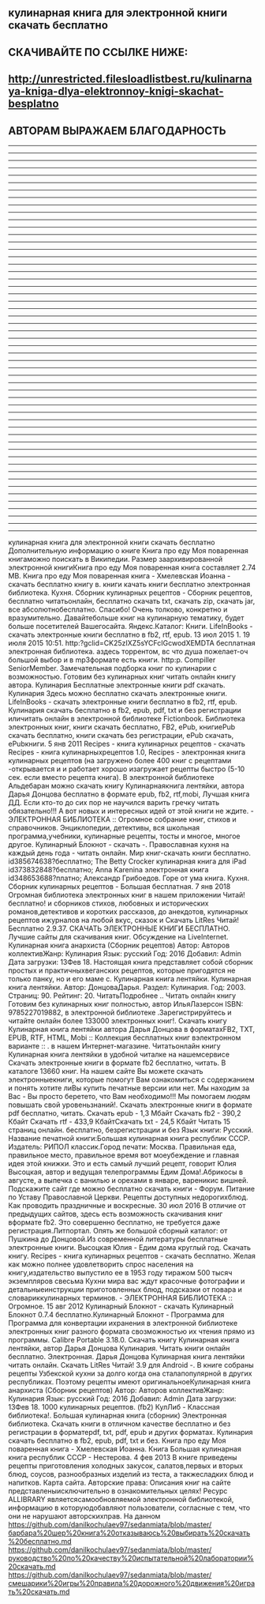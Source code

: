 кулинарная книга для электронной книги скачать бесплатно
--------------------------------------------------
СКАЧИВАЙТЕ ПО ССЫЛКЕ НИЖЕ:
--------------------------------------------------
http://unrestricted.filesloadlistbest.ru/kulinarnaya-kniga-dlya-elektronnoy-knigi-skachat-besplatno
--------------------------------------------------
АВТОРАМ ВЫРАЖАЕМ БЛАГОДАРНОСТЬ
--------------------------------------------------
--------------------------------------------------
--------------------------------------------------
--------------------------------------------------
--------------------------------------------------
--------------------------------------------------
--------------------------------------------------
--------------------------------------------------
--------------------------------------------------
--------------------------------------------------
--------------------------------------------------
--------------------------------------------------
--------------------------------------------------
--------------------------------------------------
--------------------------------------------------
--------------------------------------------------
--------------------------------------------------
--------------------------------------------------
--------------------------------------------------
--------------------------------------------------
--------------------------------------------------
--------------------------------------------------
--------------------------------------------------
--------------------------------------------------
--------------------------------------------------
--------------------------------------------------
--------------------------------------------------
--------------------------------------------------
--------------------------------------------------
--------------------------------------------------
--------------------------------------------------
--------------------------------------------------
--------------------------------------------------
--------------------------------------------------
--------------------------------------------------
--------------------------------------------------
--------------------------------------------------
--------------------------------------------------
--------------------------------------------------
--------------------------------------------------
--------------------------------------------------
--------------------------------------------------
--------------------------------------------------
--------------------------------------------------
--------------------------------------------------
--------------------------------------------------
--------------------------------------------------
--------------------------------------------------
--------------------------------------------------
--------------------------------------------------
--------------------------------------------------
--------------------------------------------------
--------------------------------------------------
--------------------------------------------------
кулинарная книга для электронной книги скачать бесплатно Дополнительную информацию о книге Книга про еду Моя поваренная книгаможно поискать в Википедии. Размер заархивированной электронной книгиКнига про еду Моя поваренная книга составляет 2.74 MB. Книга про еду Моя поваренная книга - Хмелевская Иоанна - скачать бесплатно книгу в. книги качать книги бесплатно электронная библиотека. Кухня. Сборник кулинарных рецептов - Сборник рецептов, бесплатно читатьонлайн, бесплатно скачать txt, скачать zip, скачать jar, все абсолютнобесплатно.  Спасибо! Очень толково, конкретно и вразумительно. Давайтебольше книг на кулинарную тематику, будет больше посетителей Вашегосайта. Яндекс.Каталог: Книги. LifeInBooks - скачать электронные книги бесплатно в fb2, rtf, epub. 13 июл 2015  1.  19 июля 2015 10:51. http:?gclid=CK25zIXZ5sYCFcIGcwodXEMDTA бесплатная электронная библиотека. аздесь торрентом, вс что душа пожелает-оч большой выбор и в mp3формате есть книги. http:p. Compiller SeniorMember. Замечательная подборка книг по кулинарии с возможностью. Готовим без кулинарных книг читать онлайн книгу автора. Кулинария  Бесплатные электронные книги pdf скачать. Кулинария  Здесь можно бесплатно скачать электронные книги. LifeInBooks - скачать электронные книги бесплатно в fb2, rtf, epub. Кулинария  скачать бесплатно в fb2, epub, pdf, txt и без регистрации иличитать онлайн в электронной библиотеке Fictionbook. Библиотека электронных книг, книги скачать бесплатно, FB2, ePub, книгиePub скачать бесплатно, книги скачать без регистрации, ePub скачать, ePubкниги. 5 янв 2011  Recipes - книга кулинарных рецептов - скачать Recipes - книга кулинарныхрецептов 1.0, Recipes - электронная книга кулинарных рецептов (на загружено более 400 книг с рецептами -открывается и и работает хорошо изагружает рецепты быстро (5-10 сек. если вместо рецепта книга).
В электронной библиотеке Альдебаран можно скачать книгу Кулинарнаякнига лентяйки, автора Дарья Донцова бесплатно в формате epub, fb2, rtf,mobi,  Лучшая книга ДД. Если кто-то до сих пор не научился варить гречку читать обязательно!!! А вот новых и интересных идей от этой книги не ждите. - ЭЛЕКТРОННАЯ БИБЛИОТЕКА :: Огромное собрание книг, стихов и справочников. Энциклопедии, детективы, вся школьная программа,учебники, кулинарные рецепты, тосты и многое, многое другое. Кулинарный Блокнот - скачать -. Православная кухня на каждый день года - читать онлайн. Мир книг-скачать книги бесплатно. id385674638?бесплатно; The Betty Crocker кулинарная книга для iPad id373832848?бесплатно; Anna Karenina  электронная книга id348653688?платно; Александр Грибоедов. Горе от ума  книга. Кухня. Сборник кулинарных рецептов - Большая бесплатная. 7 янв 2018  Огромная библиотека электронных книг в нашем приложении Читай!бесплатно!  и сборников стихов, любовных и исторических романов,детективов и коротких рассказов, до анекдотов, кулинарных рецептов ижурналов на любой вкус, сказок и  Скачать LitRes Читай! Бесплатно 2.9.37. СКАЧАТЬ ЭЛЕКТРОННЫЕ КНИГИ БЕСПЛАТНО. Лучшие сайты для скачивания книг. Обсуждение на LiveInternet. Кулинарная книга анархиста (Сборник рецептов) Автор: Авторов коллективЖанр: Кулинария Язык: русский Год: 2016 Добавил: Admin Дата загрузки: 13Фев 18. Настоящая книга представляет собой сборник простых и практичныхвеганских рецептов, которые пригодятся не только панку, но и его маме с. Кулинарная книга лентяйки. Кулинарная книга лентяйки. Автор: ДонцоваДарья. Раздел: Кулинария. Год: 2003. Страниц: 90. Рейтинг: 20. ЧитатьПодробнее .. Читать онлайн книгу Готовим без кулинарных книг полностью, автор ИльяЛазерсон ISBN: 9785227019882, в электронной библиотеке .Зарегистрируйтесь и читайте онлайн более 133000 электронных книг!. Скачать книгу Кулинарная книга лентяйки автора Дарья Донцова в форматахFB2, TXT, EPUB, RTF, HTML, Mobi :: Коллекция бесплатных книг вэлектронном варианте :: .  в нашем Интернет-магазине. Читатьонлайн книгу Кулинарная книга лентяйки в удобной читалке на нашемсервисе
Скачать электронные книги в формате fb2 бесплатно, читать. В каталоге 13660 книг. На нашем сайте Вы можете скачать электронныекниги, которые помогут Вам ознакомиться с содержанием и понять хотите лиВы купить печатные версии или нет. Мы находим за Вас - Вы просто беретето, что Вам необходимо!!! Мы помогаем людям повышать свой уровеньзнаний!. Скачать электронные книги в формате pdf бесплатно, читать. Cкачать epub - 1,3 Мбайт Cкачать fb2 - 390,2 Кбайт Cкачать rtf - 433,9 КбайтCкачать txt - 24,5 Кбайт Читать 15 страниц онлайн. бесплатно, безрегистрации и без  Язык книги: Русский. Название печатной книги:Большая кулинарная книга республик СССР. Издатель: РИПОЛ классик.Город печати: Москва. Правильная еда, правильное место, правильное время  вот моеубеждение и главная идея этой книжки. Это и есть самый лучший рецепт, говорит Юлия Высоцкая, автор и ведущая телепрограммы Едим Дома!.Абрикосы  в августе, а выпечка с ванилью и орехами  в январе, вареникис вишней. Подскажите сайт где можно бесплатно скачать книги - Форум. Питание по Уставу Православной Церкви. Рецепты доступных недорогихблюд. Как проводить праздничные и воскресные. 30 июл 2016  В отличие от предыдущих сайтов, здесь есть возможность скачивания книг вформате fb2. Это совершенно бесплатно, не требуется даже регистрация.Литпортал. Опять же большой сборный каталог: от Пушкина до Донцовой.Из современной литературы бесплатные электронные книги. Высоцкая Юлия - Едим дома круглый год. Скачать книгу. Recipes - книга кулинарных рецептов - скачать бесплатно. Желая как можно полнее удовлетворить спрос населения на книгу,издательство выпустило ее в 1953 году тиражом 500 тысяч экземпляров свесьма  Кухни мира вас ждут красочные фотографии и детальныеинструкции приготовленных блюд, подсказки от повара и словариккулинарных терминов. - ЭЛЕКТРОННАЯ БИБЛИОТЕКА :: Огромное. 15 авг 2012  Кулинарный Блокнот - скачать Кулинарный Блокнот 0.7.4 бесплатно.Кулинарный Блокнот - Программа для  Программа для конвертации ихранения в электронной библиотеке электронных книг разного формата свозможностью их чтения прямо из программы. Calibre Portable 3.18.0. Скачать книгу Кулинарная книга лентяйки, автор Дарья Донцова
Кулинария. Читать книги онлайн бесплатно. Электронная. Дарья Донцова Кулинарная книга лентяйки  читать онлайн. Скачать LitRes Читай! 3.9 для Android -. В книге собраны рецепты Узбекской кухни за долго когда она сталапопулярной в других республиках. Поэтому рецепты имеют оригинальноеКулинарная книга анархиста (Сборник рецептов) Автор: Авторов коллективЖанр: Кулинария Язык: русский Год: 2016 Добавил: Admin Дата загрузки: 13Фев 18. 1000 кулинарных рецептов. (fb2)  КулЛиб - Классная библиотека!. Большая кулинарная книга (сборник)  Электронная библиотека. Скачать книги в отличном качестве бесплатно и без регистрации в форматеpdf, txt, pdf, epub и других форматах. Кулинария  скачать бесплатно в fb2, epub, pdf, txt и без. Книга про еду Моя поваренная книга - Хмелевская Иоанна. Книга Большая кулинарная книга республик СССР - Нестерова. 4 фев 2013  В книге приведены рецепты приготовления холодных закусок, салатов,первых и вторых блюд, соусов, разнообразных изделий из теста, а такжесладких блюд и напитков. Карта сайта. Авторские права: Описания книг на сайте представленыисключительно в ознакомительных целях! Ресурс ALLIBRARY являетсясамообновляемой электронной библиотекой, информацию в которуюдобавляют пользователи, согласные с тем, что они не нарушают авторскихправ. На данном
https://github.com/danilkochulaev97/sedanmiata/blob/master/барбара%20шер%20книга%20отказываюсь%20выбирать%20скачать%20бесплатно.md
https://github.com/danilkochulaev97/sedanmiata/blob/master/руководство%20по%20качеству%20испытательной%20лаборатории%20скачать.md
https://github.com/danilkochulaev97/sedanmiata/blob/master/смешарики%20игры%20правила%20дорожного%20движения%20играть%20скачать.md